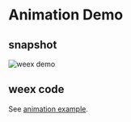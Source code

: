 Animation Demo
==============

## snapshot
![weex demo](https://gtms02.alicdn.com/tps/i2/TB1B5L2MpXXXXXhXXXXp.9cVpXX-278-424.gif)

## weex code

See [animation example](https://github.com/alibaba/weex/tree/dev/examples/animation.we).

